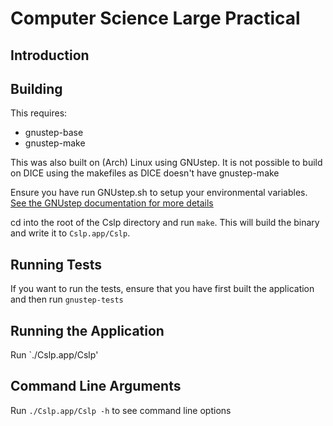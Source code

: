 Computer Science Large Practical
================================

Introduction
------------

Building
------------
This requires:
- gnustep-base
- gnustep-make

This was also built on (Arch) Linux using GNUstep. It is not possible to build
on DICE using the makefiles as DICE doesn't have gnustep-make

Ensure you have run GNUstep.sh to setup your environmental variables.
[See the GNUstep documentation for more details](http://www.gnustep.org/resources/documentation/User/GNUstep/gnustep-howto_4.html)

cd into the root of the Cslp directory and run `make`. This will build the binary and write it to  `Cslp.app/Cslp`.

Running Tests
-------------
If you want to run the tests, ensure that you have first built the application and then run `gnustep-tests`

Running the Application
-----------------------
Run `./Cslp.app/Cslp'

Command Line Arguments
-----------------------
Run `./Cslp.app/Cslp -h` to see command line options
